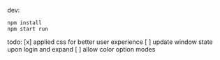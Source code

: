 
dev:
```
npm install
npm start run
```

todo:
[x] applied css for better user experience
[ ] update window state upon login and expand
[ ] allow color option modes
